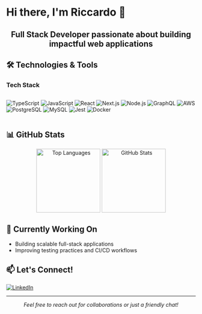 # Hi there, I'm Riccardo 👋

<div align="center">
  <h2>Full Stack Developer passionate about building impactful web applications</h2>
</div>

## 🛠️ Technologies & Tools

### Tech Stack

<div style="display: flex; gap: 10px; flex-wrap: wrap;">

![TypeScript](https://img.shields.io/badge/TypeScript-007ACC?style=for-the-badge&logo=typescript&logoColor=white)
![JavaScript](https://img.shields.io/badge/JavaScript-F7DF1E?style=for-the-badge&logo=javascript&logoColor=black)
![React](https://img.shields.io/badge/React-20232A?style=for-the-badge&logo=react&logoColor=61DAFB)
![Next.js](https://img.shields.io/badge/next.js-000000?style=for-the-badge&logo=nextdotjs&logoColor=white)
![Node.js](https://img.shields.io/badge/node.js-339933?style=for-the-badge&logo=Node.js&logoColor=white)
![GraphQL](https://img.shields.io/badge/GraphQL-E10098?style=for-the-badge&logo=graphql&logoColor=white)
![AWS](https://img.shields.io/badge/AWS-232F3E?style=for-the-badge&logo=amazonaws&logoColor=white)
![PostgreSQL](https://img.shields.io/badge/PostgreSQL-316192?style=for-the-badge&logo=postgresql&logoColor=white)
![MySQL](https://img.shields.io/badge/MySQL-4479A1?style=for-the-badge&logo=mysql&logoColor=white)
![Jest](https://img.shields.io/badge/Jest-C21325?style=for-the-badge&logo=jest&logoColor=white)
![Docker](https://img.shields.io/badge/Docker-2496ED?style=for-the-badge&logo=docker&logoColor=white)

</div>

## 📊 GitHub Stats

<div align="center">
  <img height="170em" src="https://github-readme-stats.vercel.app/api/top-langs/?username=riccardosenica&theme=tokyonight&layout=compact&langs_count=8&card_width=320" alt="Top Languages" />
  <img height="170em" src="https://github-readme-stats.vercel.app/api?username=riccardosenica&show_icons=true&theme=tokyonight&include_all_commits=true&count_private=true&hide=issues" alt="GitHub Stats" />
</div>

## 🌱 Currently Working On

- Building scalable full-stack applications
- Improving testing practices and CI/CD workflows

## 📫 Let's Connect!

<a href="https://linkedin.com/in/riccardosenica">
  <img src="https://img.shields.io/badge/LinkedIn-0077B5?style=for-the-badge&logo=linkedin&logoColor=white" alt="LinkedIn" />
</a>

---

<div align="center">
  <i>Feel free to reach out for collaborations or just a friendly chat!</i>
</div>
